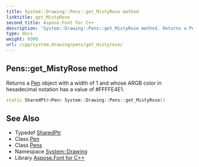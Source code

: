 ```yaml
---
title: System::Drawing::Pens::get_MistyRose method
linktitle: get_MistyRose
second_title: Aspose.Font for C++
description: 'System::Drawing::Pens::get_MistyRose method. Returns a Pen object with a width of 1 and whose ARGB color in hexadecimal notation has a value of #FFFFE4E1 in C++.'
type: docs
weight: 9300
url: /cpp/system.drawing/pens/get_mistyrose/
---
```

## Pens::get_MistyRose method


Returns a [Pen](../../pen/) object with a width of 1 and whose ARGB color in hexadecimal notation has a value of #FFFFE4E1.

```cpp
static SharedPtr<Pen> System::Drawing::Pens::get_MistyRose()
```

## See Also

* Typedef [SharedPtr](../../../system/sharedptr/)
* Class [Pen](../../pen/)
* Class [Pens](../)
* Namespace [System::Drawing](../../)
* Library [Aspose.Font for C++](../../../)
